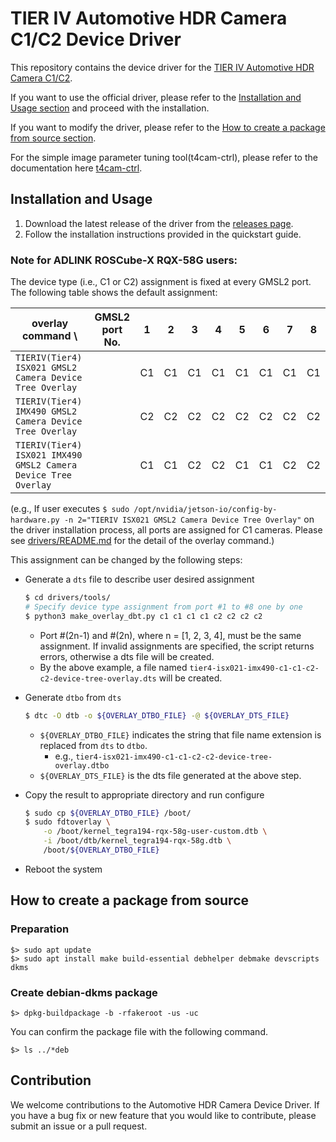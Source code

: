# TIER IV Automotive HDR Camera C1/C2 Device Driver
This repository contains the device driver for the [TIER IV Automotive HDR Camera C1/C2](https://sensor.tier4.jp/automotive-hdr-camera). 

If you want to use the official driver, please refer to the [Installation and Usage section](#installation-and-usage) and proceed with the installation.

If you want to modify the driver, please refer to the [How to create a package from source section](#create-debian-dkms-package).

For the simple image parameter tuning tool(t4cam-ctrl), please refer to the documentation here [t4cam-ctrl](https://tier4.github.io/camera_docs/t4cam-ctrl/).

## Installation and Usage

1. Download the latest release of the driver from the [releases page](https://github.com/tier4/tier4_automotive_hdr_camera/releases).
2. Follow the installation instructions provided in the quickstart guide.

### Note for ADLINK ROSCube-X RQX-58G users:
The device type (i.e., C1 or C2) assignment is fixed at every GMSL2 port.
The following table shows the default assignment:

| overlay command \                                               | GMSL2 port No. | 1  | 2  | 3  | 4  | 5  | 6  | 7  | 8  |
|-----------------------------------------------------------------|----------------|----|----|----|----|----|----|----|----|
| `TIERIV(Tier4) ISX021 GMSL2 Camera Device Tree Overlay`        |                | C1 | C1 | C1 | C1 | C1 | C1 | C1 | C1 |
| `TIERIV(Tier4) IMX490 GMSL2 Camera Device Tree Overlay`        |                | C2 | C2 | C2 | C2 | C2 | C2 | C2 | C2 |
| `TIERIV(Tier4) ISX021 IMX490 GMSL2 Camera Device Tree Overlay` |                | C1 | C1 | C2 | C2 | C1 | C1 | C2 | C2 |

(e.g., If user executes `$ sudo /opt/nvidia/jetson-io/config-by-hardware.py -n 2="TIERIV ISX021 GMSL2 Camera Device Tree Overlay"`
on the driver installation process, all ports are assigned for C1 cameras. Please see [drivers/README.md](drivers/README.md#combine-device-tree-overlaydtbo-with-original-dtb) for the detail of the overlay command.)

This assignment can be changed by the following steps:

- Generate a `dts` file to describe user desired assignment
    ```bash
    $ cd drivers/tools/
    # Specify device type assignment from port #1 to #8 one by one
    $ python3 make_overlay_dbt.py c1 c1 c1 c1 c2 c2 c2 c2
    ```
    - Port #(2n-1) and #(2n), where n = [1, 2, 3, 4], must be the same assignment. If invalid assignments are specified, the script returns errors, otherwise a dts file will be created.
    - By the above example, a file named `tier4-isx021-imx490-c1-c1-c2-c2-device-tree-overlay.dts` will be created.

- Generate `dtbo` from `dts`
    ```bash
    $ dtc -O dtb -o ${OVERLAY_DTBO_FILE} -@ ${OVERLAY_DTS_FILE}
    ```
    - `${OVERLAY_DTBO_FILE}` indicates the string that file name extension is replaced from `dts` to `dtbo`.
       - e.g., `tier4-isx021-imx490-c1-c1-c2-c2-device-tree-overlay.dtbo`
    - `${OVERLAY_DTS_FILE}` is the dts file generated at the above step.

- Copy the result to appropriate directory and run configure
    ```bash
    $ sudo cp ${OVERLAY_DTBO_FILE} /boot/
    $ sudo fdtoverlay \
        -o /boot/kernel_tegra194-rqx-58g-user-custom.dtb \
        -i /boot/dtb/kernel_tegra194-rqx-58g.dtb \
        /boot/${OVERLAY_DTBO_FILE}
    ```
- Reboot the system

## How to create a package from source 

### Preparation

```
$> sudo apt update
$> sudo apt install make build-essential debhelper debmake devscripts dkms 
```

### Create debian-dkms package

```
$> dpkg-buildpackage -b -rfakeroot -us -uc
```

You can confirm the package file with the following command.
```
$> ls ../*deb
```

## Contribution

We welcome contributions to the Automotive HDR Camera Device Driver. 
If you have a bug fix or new feature that you would like to contribute, please submit an issue or a pull request.
